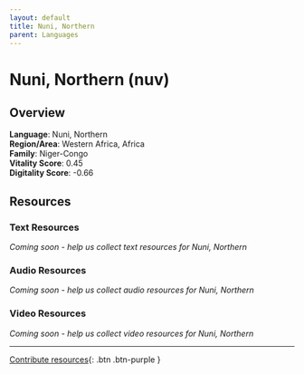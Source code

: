 ```yaml
---
layout: default
title: Nuni, Northern
parent: Languages
---
```


# Nuni, Northern (nuv)

## Overview

**Language**: Nuni, Northern  
**Region/Area**: Western Africa, Africa  
**Family**: Niger-Congo  
**Vitality Score**: 0.45  
**Digitality Score**: -0.66  

## Resources

### Text Resources
*Coming soon - help us collect text resources for Nuni, Northern*

### Audio Resources
*Coming soon - help us collect audio resources for Nuni, Northern*

### Video Resources
*Coming soon - help us collect video resources for Nuni, Northern*

---

[Contribute resources](https://fairtrain.github.io/){: .btn .btn-purple }
